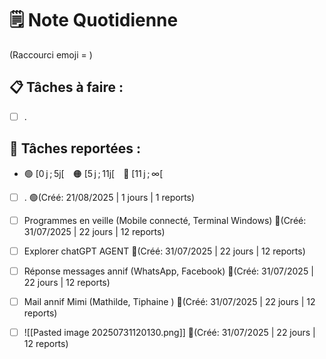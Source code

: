 # 🗒️ Note Quotidienne

(Raccourci emoji = )

## 📋 Tâches à faire :

- [ ] .


## 📌 Tâches reportées :

- 🟢 [0 j ; 5j[ 🟠 [5 j ; 11j[ 🔴 [11 j ; ∞[


- [ ] . 🟢(Créé: 21/08/2025 | 1 jours | 1 reports)
- [ ] Programmes en veille (Mobile connecté, Terminal Windows) 🔴(Créé: 31/07/2025 | 22 jours | 12 reports)
- [ ] Explorer chatGPT AGENT 🔴(Créé: 31/07/2025 | 22 jours | 12 reports)
- [ ] Réponse messages annif (WhatsApp, Facebook) 🔴(Créé: 31/07/2025 | 22 jours | 12 reports)
- [ ] Mail annif Mimi (Mathilde, Tiphaine ) 🔴(Créé: 31/07/2025 | 22 jours | 12 reports)
- [ ] ![[Pasted image 20250731120130.png]] 🔴(Créé: 31/07/2025 | 22 jours | 12 reports)




